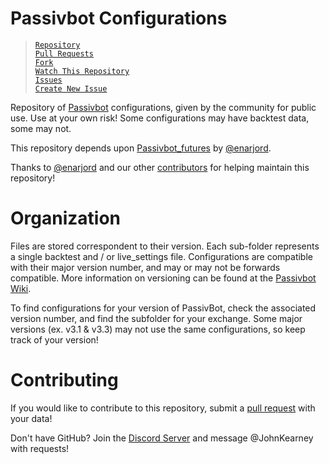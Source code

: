 # Passivbot Configurations

> [`Repository`](https://github.com/JohnKearney1/PassivBot-Configurations)  
> [`Pull Requests`](https://github.com/JohnKearney1/PassivBot-Configurations/pulls)  
> [`Fork`](https://github.com/JohnKearney1/PassivBot-Configurations/fork)  
> [`Watch This Repository`](https://github.com/JohnKearney1/PassivBot-Configurations/subscription)  
> [`Issues`](https://github.com/JohnKearney1/PassivBot-Configurations/issues)  
> [`Create New Issue`](https://github.com/JohnKearney1/PassivBot-Configurations/issues/new)  

Repository of [Passivbot](https://passivbot.com) configurations, given by the community for public use. Use at your own risk! Some configurations may have backtest data, some may not.

This repository depends upon [Passivbot_futures](https://github.com/enarjord/passivbot_futures) by [@enarjord](https://github.com/enarjord/passivbot_futures/wiki).


Thanks to [@enarjord](https://github.com/enarjord) and our other [contributors](https://github.com/JohnKearney1/PassivBot-Configurations/graphs/contributors) for helping maintain this repository!

# Organization

Files are stored correspondent to their version. Each sub-folder represents a single backtest and / or live_settings file. Configurations are compatible with their major version number, and may or may not be forwards compatible. More information on versioning can be found at the [Passivbot Wiki](https://github.com/enarjord/passivbot_futures/wiki/Versions).

To find configurations for your version of PassivBot, check the associated version number, and find the subfolder for your exchange. Some major versions (ex. v3.1 & v3.3) may not use the same configurations, so keep track of your version!

# Contributing

If you would like to contribute to this repository, submit a [pull request](https://github.com/JohnKearney1/PassivBot-Configurations/pulls) with your data!

Don't have GitHub? Join the [Discord Server](https://discord.gg/QAF2H2UmzZ) and message @JohnKearney with requests!
